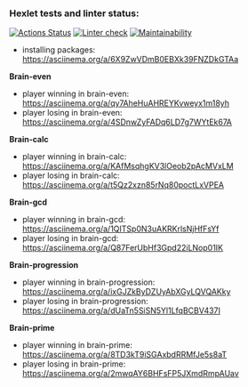 ### Hexlet tests and linter status:
[![Actions Status](https://github.com/userao/frontend-project-lvl1/workflows/hexlet-check/badge.svg)](https://github.com/userao/frontend-project-lvl1/actions)
[![Linter check](https://github.com/userao/frontend-project-lvl1/workflows/linter-check/badge.svg)](https://github.com/userao/frontend-project-lvl1/actions)
[![Maintainability](https://api.codeclimate.com/v1/badges/28f9701c22d8051415e1/maintainability)](https://codeclimate.com/github/userao/frontend-project-lvl1/maintainability)
* installing packages: https://asciinema.org/a/6X9ZwVDmB0EBXk39FNZDkGTAa

**Brain-even**
* player winning in brain-even: https://asciinema.org/a/qy7AheHuAHREYKvweyx1m18yh
* player losing in brain-even: https://asciinema.org/a/4SDnwZyFADq6LD7g7WYtEk67A

**Brain-calc**
* player winning in brain-calc: https://asciinema.org/a/KAfMsqhgKV3lOeob2pAcMVxLM
* player losing in brain-calc: https://asciinema.org/a/t5Qz2xzn85rNq80poctLxVPEA

**Brain-gcd**
* player winning in brain-gcd: https://asciinema.org/a/1QITSp0N3uAKRKrlsNjHfFsYf
* player losing in brain-gcd: https://asciinema.org/a/Q87FerUbHf3Gpd22iLNop01IK

**Brain-progression**
* player winning in brain-progression: https://asciinema.org/a/ixGJZkByDZUyAbXGyLQVQAKky
* player losing in brain-progression: https://asciinema.org/a/dUaTn5SiSN5Yl1LfqBCBV437I

**Brain-prime**
* player winning in brain-prime: https://asciinema.org/a/8TD3kT9iSGAxbdRRMfJe5s8aT
* player losing in brain-prime: https://asciinema.org/a/2mwqAY6BHFsFP5JXmdRmpAUav